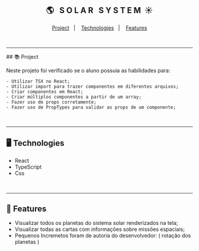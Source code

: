 <div align="center">
    <h2>🌎 &nbsp; S O L A R &nbsp; S Y S T E M &nbsp;☀️</h2>
</div>
<p align="center">
    <a href="#-project">Project</a>&nbsp;&nbsp;&nbsp;|&nbsp;&nbsp;&nbsp;
    <a href="#-technologies">Technologies</a>&nbsp;&nbsp;&nbsp;|&nbsp;&nbsp;&nbsp;
    <a href="#-features">Features</a>
</p>
<br><hr>
## 📚 Project
<p>Neste projeto foi verificado se o aluno possuia as habilidades para:<p>

    - Utilizar TSX no React;
    - Utilizar import para trazer componentes em diferentes arquivos;
    - Criar componentes em React;
    - Criar múltiplos componentes a partir de um array;
    - Fazer uso de props corretamente;
    - Fazer uso de PropTypes para validar as props de um componente;
<br>
<hr>

## 🖥 Technologies
  * React
  * TypeScript
  * Css
<br>
<hr>

## 🧾 Features
 * Visualizar todos os planetas do sistema solar renderizados na tela;
 * Visualizar todas as cartas com informações sobre missões espaciais;
 * Pequenos Incremetos foram de autoria do desenvolvedor: ( rotação dos planetas ) 
